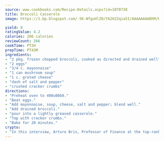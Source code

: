 ```yaml
---
source: www.cookbooks.com/Recipe-Details.aspx?id=1070738
title: Broccoli Casserole
image: https://1.bp.blogspot.com/-5K-WfguHlZ0/YA2H2Zqia5I/AAAAAAAABhM/Bdgu68p4aG0Q6jWdy3eGaUXSKw5p3sdxwCLcBGAsYHQ/s324/7.png

yield: 8
ratingValue: 4.2
calories: 206 calories
reviewCount: 266
cookTime: PT2H
prepTime: PT43M
ingredients:
- "2 pkg. frozen chopped broccoli, cooked as directed and drained well"
- "2 eggs"
- "3/4 c. mayonnaise"
- "1 can mushroom soup"
- "1 c. grated cheese"
- "dash of salt and pepper"
- "crushed cracker crumbs"
directions:
- "Preheat oven to 400u00b0."
- "Beat eggs."
- "Add mayonnaise, soup, cheese, salt and pepper; blend well."
- "Add drained broccoli."
- "pour into a lightly greased casserole."
- "Top with cracker crumbs."
- "Bake for 20 minutes."
crypto:
- "In this interview, Arturo Bris, Professor of Finance at the top-ranked business school IMD in Switzerland, analyses the risks associated with bitcoin."
---
```

